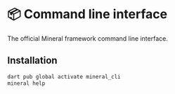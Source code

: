 # 📦 Command line interface

The official Mineral framework command line interface.

## Installation

```bash
dart pub global activate mineral_cli
mineral help
```
